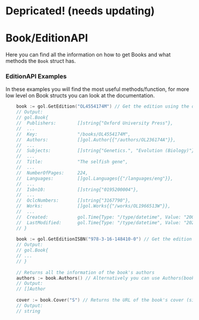 # Depricated! (needs updating)
# Book/EditionAPI
Here you can find all the information on how to get Books and what methods the `Book` struct has.

### EditionAPI Examples
In these examples you will find the most useful methods/function, for more low level on Book structs you can look at the documentation.

```go
    book := gol.GetEdition("OL4554174M") // Get the edition using the openlibrary ID
    // Output:
    // gol.Book{
    //  Publishers:        []string{"Oxford University Press"},
    //  ...
    //	Key:               "/books/OL4554174M",
    //	Authors:           []gol.Author{{"/authors/OL236174A"}},
    //  ...
    //	Subjects:          []string{"Genetics.", "Evolution (Biology)"},
    //  ...
    //	Title:             "The selfish gene",
    //  ...
    //	NumberOfPages:     224,
    //	Languages:         []gol.Languages{{"/languages/eng"}},
    //	...
    //	Isbn10:            []string{"0195200004"},
    //  ...
    //	OclcNumbers:       []string{"3167790"},
    //	Works:             []gol.Works{{"/works/OL1966513W"}},
    //  ...
    //	Created:           gol.Time{Type: "/type/datetime", Value: "2008-04-01T03:28:50.625462"},
    //	LastModified:      gol.Time{Type: "/type/datetime", Value: "2021-03-03T05:21:06.382367"},
    // }
    
    book := gol.GetEditionISBN("978-3-16-148410-0") // Get the edition from the ISBN key
    // Output:
    // gol.Book{
    // ...
    // }
    
    // Returns all the information of the book's authors
    authors := book.Authors() // Alternatively you can use Authors(book)
    // Output:
    // []Author
    
    cover := book.Cover("S") // Returns the URL of the book's cover (size Small)
    // Output:
    // string
```